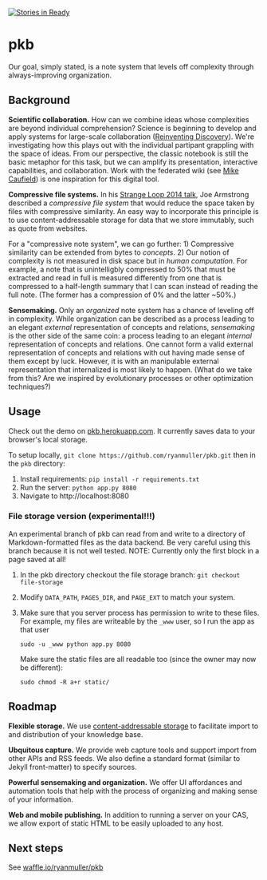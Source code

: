 [![Stories in Ready](https://badge.waffle.io/ryanmuller/pkb.png?label=ready&title=Ready)](https://waffle.io/ryanmuller/pkb)
# pkb

Our goal, simply stated, is a note system that levels off complexity through always-improving organization.

## Background

**Scientific collaboration.** How can we combine ideas whose complexities are beyond individual comprehension? Science is beginning to develop and apply systems for large-scale collaboration ([Reinventing Discovery](http://michaelnielsen.org/blog/reinventing-discovery/)). We're investigating how this plays out with the individual partipant grappling with the space of ideas. From our perspective, the classic notebook is still the basic metaphor for this task, but we can amplify its presentation, interactive capabilities, and collaboration. Work with the federated wiki (see [Mike Caufield](http://hapgood.us/2014/11/06/federated-education-new-directions-in-digital-collaboration/)) is one inspiration for this digital tool.

**Compressive file systems.** In his [Strange Loop 2014 talk](https://www.youtube.com/watch?v=lKXe3HUG2l4), Joe Armstrong described a *compressive file system* that would reduce the space taken by files with compressive similarity. An easy way to incorporate this principle is to use content-addressable storage for data that we store immutably, such as quote from websites.

For a "compressive note system", we can go further: 1) Compressive similarity can be extended from bytes to *concepts*. 2) Our notion of complexity is not measured in disk space but in *human computation*. For example, a note that is unintelligbly compressed to 50% that must be extracted and read in full is measured differently from one that is compressed to a half-length summary that I can scan instead of reading the full note. (The former has a compression of 0% and the latter ~50%.)

**Sensemaking.** Only an *organized* note system has a chance of leveling off in complexity. While organization can be described as a process leading to an elegant *external* representation of concepts and relations, *sensemaking* is the other side of the same coin: a process leading to an elegant *internal* representation of concepts and relations. One cannot form a valid external representation of concepts and relations with out having made sense of them except by luck. However, it is with an manipulable external representation that internalized is most likely to happen. (What do we take from this? Are we inspired by evolutionary processes or other optimization techniques?)

## Usage

Check out the demo on [pkb.herokuapp.com](http://pkb.herokuapp.com). It
currently saves data to your browser's local storage.

To setup locally, `git clone https://github.com/ryanmuller/pkb.git` then
in the `pkb` directory:

1. Install requirements: `pip install -r requirements.txt`
2. Run the server: `python app.py 8080`
3. Navigate to http://localhost:8080

### File storage version (experimental!!!)

An experimental branch of pkb can read from and write to a directory of
Markdown-formatted files as the data backend. Be very careful using this
branch because it is not well tested. NOTE: Currently only the first
block in a page saved at all!

1. In the pkb directory checkout the file storage branch: `git checkout file-storage`
2. Modify `DATA_PATH`, `PAGES_DIR`, and `PAGE_EXT` to match your system.
3. Make sure that you server process has permission to write to these
   files. For example, my files are writeable by the `_www` user, so I
   run the app as that user

   ```
   sudo -u _www python app.py 8080
   ```

   Make sure the static files are all readable too (since the owner may now
   be different):

   ```
   sudo chmod -R a+r static/
   ```

## Roadmap

**Flexible storage.** We use [content-addressable
storage](http://en.wikipedia.org/wiki/Content-addressable_storage) to
facilitate import to and distribution of your knowledge base.

**Ubquitous capture.** We provide web capture tools and support import
from other APIs and RSS feeds. We also define a standard format (similar
to Jekyll front-matter) to specify sources.

**Powerful sensemaking and organization.** We offer UI affordances and
automation tools that help with the process of organizing and making
sense of your information.

**Web and mobile publishing.** In addition to running a server on your
CAS, we allow export of static HTML to be easily uploaded to any host.

## Next steps

See [waffle.io/ryanmuller/pkb](https://waffle.io/ryanmuller/pkb)
